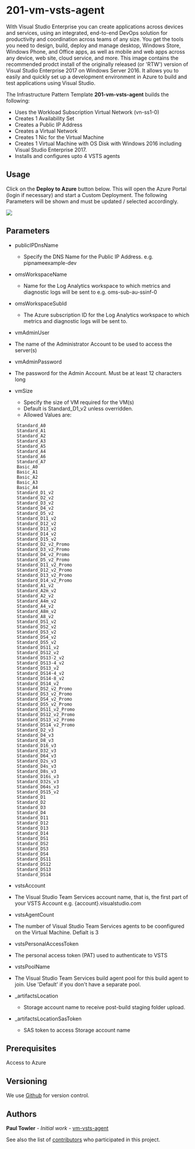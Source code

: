 # 201-vm-vsts-agent

With Visual Studio Enterprise you can create applications across devices and services, using an integrated, end-to-end DevOps solution for productivity and coordination across teams of any size. You get the tools you need to design, build, deploy and manage desktop, Windows Store, Windows Phone, and Office apps, as well as mobile and web apps across any device, web site, cloud service, and more. This image contains the recommended prodct install of the originally released (or 'RTW') version of Visual Studio Enterprise 2017 on Windows Server 2016. It allows you to easily and quickly set up a development environment in Azure to build and test applications using Visual Studio.

The Infrastructure Pattern Template **201-vm-vsts-agent** builds the following:
 * Uses the Workload Subscription Virtual Network (vn-ss1-0)
 * Creates 1 Availability Set
 * Creates a Public IP Address
 * Creates a Virtual Network
 * Creates 1 Nic for the Virtual Machine
 * Creates 1 Virtual Machine with OS Disk with Windows 2016 including Visual Studio Enterprise 2017.
 * Installs and configures upto 4 VSTS agents 

## Usage

Click on the **Deploy to Azure** button below. This will open the Azure Portal (login if necessary) and start a Custom Deployment. The following Parameters will be shown and must be updated / selected accordingly. 

<a href="https://portal.azure.com/#create/Microsoft.Template/uri/https%3A%2F%2Fraw.githubusercontent.com%2Fmrptsai%2F201-vm-vsts-agent%2Fmaster%2Fazuredeploy.json" target="_blank">
    <img src="http://azuredeploy.net/deploybutton.png"/>
</a>

## Parameters

- publicIPDnsName
  - Specify the DNS Name for the Public IP Address. e.g. pipnameexample-dev

- omsWorkspaceName
  - Name for the Log Analytics workspace to which metrics and diagnostic logs will be sent to e.g. oms-sub-au-ssinf-0
   
- omsWorkspaceSubId
  - The Azure subscription ID for the Log Analytics workspace to which metrics and diagnostic logs will be sent to.

- vmAdminUser
 - The name of the Administrator Account to be used to access the server(s)

- vmAdminPassword
 - The password for the Admin Account. Must be at least 12 characters long

- vmSize
  - Specify the size of VM required for the VM(s)
  - Default is Standard_D1_v2 unless overridden.
  - Allowed Values are:
```
	Standard_A0
	Standard_A1
	Standard_A2
	Standard_A3
	Standard_A5
	Standard_A4
	Standard_A6
	Standard_A7
	Basic_A0
	Basic_A1
	Basic_A2
	Basic_A3
	Basic_A4
	Standard_D1_v2
	Standard_D2_v2
	Standard_D3_v2
	Standard_D4_v2
	Standard_D5_v2
	Standard_D11_v2
	Standard_D12_v2
	Standard_D13_v2
	Standard_D14_v2
	Standard_D15_v2
	Standard_D2_v2_Promo
	Standard_D3_v2_Promo
	Standard_D4_v2_Promo
	Standard_D5_v2_Promo
	Standard_D11_v2_Promo
	Standard_D12_v2_Promo
	Standard_D13_v2_Promo
	Standard_D14_v2_Promo
	Standard_A1_v2
	Standard_A2m_v2
	Standard_A2_v2
	Standard_A4m_v2
	Standard_A4_v2
	Standard_A8m_v2
	Standard_A8_v2
	Standard_DS1_v2
	Standard_DS2_v2
	Standard_DS3_v2
	Standard_DS4_v2
	Standard_DS5_v2
	Standard_DS11_v2
	Standard_DS12_v2
	Standard_DS13-2_v2
	Standard_DS13-4_v2
	Standard_DS13_v2
	Standard_DS14-4_v2
	Standard_DS14-8_v2
	Standard_DS14_v2
	Standard_DS2_v2_Promo
	Standard_DS3_v2_Promo
	Standard_DS4_v2_Promo
	Standard_DS5_v2_Promo
	Standard_DS11_v2_Promo
	Standard_DS12_v2_Promo
	Standard_DS13_v2_Promo
	Standard_DS14_v2_Promo
	Standard_D2_v3
	Standard_D4_v3
	Standard_D8_v3
	Standard_D16_v3
	Standard_D32_v3
	Standard_D64_v3
	Standard_D2s_v3
	Standard_D4s_v3
	Standard_D8s_v3
	Standard_D16s_v3
	Standard_D32s_v3
	Standard_D64s_v3
	Standard_DS15_v2
	Standard_D1
	Standard_D2
	Standard_D3
	Standard_D4
	Standard_D11
	Standard_D12
	Standard_D13
	Standard_D14
	Standard_DS1
	Standard_DS2
	Standard_DS3
	Standard_DS4
	Standard_DS11
    Standard_DS12
    Standard_DS13
    Standard_DS14
```
- vstsAccount
 - The Visual Studio Team Services account name, that is, the first part of your VSTS Account e.g. {account}.visualstudio.com

- vstsAgentCount
 - The number of Visual Studio Team Services agents to be coonfigured on the Virtual Machine. Defialt is 3

- vstsPersonalAccessToken
 - The personal access token (PAT) used to authenticate to VSTS

- vstsPoolName
 - The Visual Studio Team Services build agent pool for this build agent to join. Use 'Default' if you don't have a separate pool.

- _artifactsLocation
  - Storage account name to receive post-build staging folder upload.

- _artifactsLocationSasToken
  - SAS token to access Storage account name 


## Prerequisites

Access to Azure

## Versioning

We use [Github](https://github.com/) for version control.

## Authors

**Paul Towler** - *Initial work* - [vm-vsts-agent](https://github.com/mrptsai/201-vm-vsts-agent)

See also the list of [contributors](https://github.com/mrptsai/201-vm-vsts-agent/graphs/contributors) who participated in this project.